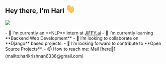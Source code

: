<h2>Hey there, I'm Hari  <img  src="https://raw.githubusercontent.com/ABSphreak/ABSphreak/master/gifs/Hi.gif" width="30px"></h2>
<p>
<a href="https://www.linkedin.com/in/hari-krishnan-18052b190/">
<img src="https://img.shields.io/badge/Hari%20krishnan-blue?style=flat&logo=linkedin&labelColor=blue">
</a>
</p>
- 🔭 I’m currently an **NLP** intern at <a href= "https://jiffy.ai/" target="_blank">JIFFY.ai</a>
- 🌱 I’m currently learning **Backend Web Development**
- 👯 I’m looking to collaborate on **Django** based projects.
- 💬 I’m looking forward to contribute to **Open Source Projects**.
- 📫 How to reach me: Mail [here💌](mailto:harikrishnan6336@gmail.com)

